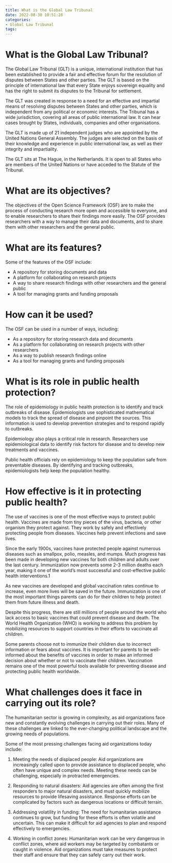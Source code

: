 ```yaml
---
title: What is the Global Law Tribunal
date: 2022-08-30 10:51:28
categories:
- Global Law Tribunal
tags:
---
```



#  What is the Global Law Tribunal?

The Global Law Tribunal (GLT) is a unique, international institution that has been established to provide a fair and effective forum for the resolution of disputes between States and other parties. The GLT is based on the principle of international law that every State enjoys sovereign equality and has the right to submit its disputes to the Tribunal for settlement.

The GLT was created in response to a need for an effective and impartial means of resolving disputes between States and other parties, which is independent from any political or economic interests. The Tribunal has a wide jurisdiction, covering all areas of public international law. It can hear cases brought by States, individuals, companies and other organisations.

The GLT is made up of 21 independent judges who are appointed by the United Nations General Assembly. The judges are selected on the basis of their knowledge and experience in public international law, as well as their integrity and impartiality.

The GLT sits at The Hague, in the Netherlands. It is open to all States who are members of the United Nations or have acceded to the Statute of the Tribunal.

#  What are its objectives?

The objectives of the Open Science Framework (OSF) are to make the process of conducting research more open and accessible to everyone, and to enable researchers to share their findings more easily. The OSF provides researchers with a way to manage their data and documents, and to share them with other researchers and the general public.

# What are its features?

Some of the features of the OSF include:

- A repository for storing documents and data
- A platform for collaborating on research projects
- A way to share research findings with other researchers and the general public
- A tool for managing grants and funding proposals

# How can it be used?

The OSF can be used in a number of ways, including:

- As a repository for storing research data and documents
- As a platform for collaborating on research projects with other researchers
- As a way to publish research findings online
- As a tool for managing grants and funding proposals

#  What is its role in public health protection?

The role of epidemiology in public health protection is to identify and track outbreaks of disease. Epidemiologists use sophisticated mathematical models to track the spread of disease and pinpoint the sources. This information is used to develop prevention strategies and to respond rapidly to outbreaks.

Epidemiology also plays a critical role in research. Researchers use epidemiological data to identify risk factors for disease and to develop new treatments and vaccines.

Public health officials rely on epidemiology to keep the population safe from preventable diseases. By identifying and tracking outbreaks, epidemiologists help keep the population healthy.

#  How effective is it in protecting public health?

The use of vaccines is one of the most effective ways to protect public health. Vaccines are made from tiny pieces of the virus, bacteria, or other organism they protect against. They work by safely and effectively protecting people from diseases. Vaccines help prevent infections and save lives.

Since the early 1900s, vaccines have protected people against numerous diseases such as smallpox, polio, measles, and mumps. Much progress has been made in developing new vaccines for both children and adults over the last century. Immunization now prevents some 2-3 million deaths each year, making it one of the world’s most successful and cost-effective public health interventions.1

As new vaccines are developed and global vaccination rates continue to increase, even more lives will be saved in the future. Immunization is one of the most important things parents can do for their children to help protect them from future illness and death.

Despite this progress, there are still millions of people around the world who lack access to basic vaccines that could prevent disease and death. The World Health Organization (WHO) is working to address this problem by mobilizing resources to support countries in their efforts to vaccinate all children.

Some parents choose not to immunize their children due to incorrect information or fears about vaccines. It is important for parents to be well-informed about the benefits of vaccines in order to make an informed decision about whether or not to vaccinate their children. Vaccination remains one of the most powerful tools available for preventing disease and protecting public health worldwide.

#  What challenges does it face in carrying out its role?

The humanitarian sector is growing in complexity, as aid organizations face new and constantly evolving challenges in carrying out their roles. Many of these challenges are linked to the ever-changing political landscape and the growing needs of populations.

Some of the most pressing challenges facing aid organizations today include:

1) Meeting the needs of displaced people: Aid organizations are increasingly called upon to provide assistance to displaced people, who often have unique and complex needs. Meeting these needs can be challenging, especially in protracted emergencies.

2) Responding to natural disasters: Aid agencies are often among the first responders to major natural disasters, and must quickly mobilize resources to provide lifesaving assistance. Response efforts can be complicated by factors such as dangerous locations or difficult terrain.

3) Addressing volatility in funding: The need for humanitarian assistance continues to grow, but funding for these efforts is often volatile and uncertain. This can make it difficult for aid agencies to plan and respond effectively to emergencies.

4) Working in conflict zones: Humanitarian work can be very dangerous in conflict zones, where aid workers may be targeted by combatants or caught in violence. Aid organizations must take measures to protect their staff and ensure that they can safely carry out their work.